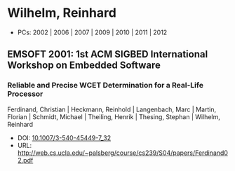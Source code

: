 # Wilhelm, Reinhard

* PCs: 2002 | 2006 | 2007 | 2009 | 2010 | 2011 | 2012

## EMSOFT 2001: 1st ACM SIGBED International Workshop on Embedded Software

### Reliable and Precise WCET Determination for a Real-Life Processor
Ferdinand, Christian | Heckmann, Reinhold | Langenbach, Marc | Martin, Florian | Schmidt, Michael | Theiling, Henrik | Thesing, Stephan | Wilhelm, Reinhard
* DOI: [10.1007/3-540-45449-7_32](https://doi.org/10.1007/3-540-45449-7_32)
* URL: <http://web.cs.ucla.edu/~palsberg/course/cs239/S04/papers/Ferdinand02.pdf>

